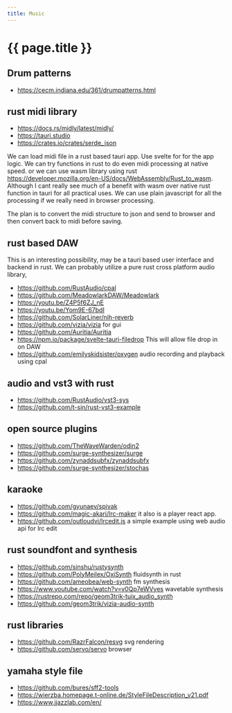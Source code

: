 ```yaml
---
title: Music
---
```


# {{ page.title }}


## Drum patterns
* <https://cecm.indiana.edu/361/drumpatterns.html>


## rust midi library
* <https://docs.rs/midly/latest/midly/>
* <https://tauri.studio>
* <https://crates.io/crates/serde_json>

We can load midi file in a rust based tauri app. Use svelte for for the app logic.
We can try functions in rust to do even midi processing at native speed.
or we can use wasm library using rust <https://developer.mozilla.org/en-US/docs/WebAssembly/Rust_to_wasm>. Although I cant really see much of a benefit with wasm over native rust function in tauri for all practical uses. We can use plain javascript for all the processing if we really need
in browser processing.

The plan is to convert the midi structure to json and send to browser and then convert back to midi
before saving.

## rust based DAW
This is an interesting possibility, may be a tauri based user interface and backend in rust.
We can probably utilize a pure rust cross platform audio library,
* <https://github.com/RustAudio/cpal>
* <https://github.com/MeadowlarkDAW/Meadowlark>
* <https://youtu.be/Z4P5f6ZJ_nE>
* <https://youtu.be/Yom9E-67bdI>
* <https://github.com/SolarLiner/nih-reverb>
* <https://github.com/vizia/vizia> for gui
* <https://github.com/Auritia/Auritia>
* <https://npm.io/package/svelte-tauri-filedrop> This will allow file drop in on DAW
* <https://github.com/emilyskidsister/oxygen> audio recording and playback using cpal

## audio and vst3 with rust
* <https://github.com/RustAudio/vst3-sys>
* <https://github.com/t-sin/rust-vst3-example>

## open source plugins
* <https://github.com/TheWaveWarden/odin2>
* <https://github.com/surge-synthesizer/surge>
* <https://github.com/zynaddsubfx/zynaddsubfx>
* <https://github.com/surge-synthesizer/stochas>


## karaoke
* <https://github.com/gyunaev/spivak>
* <https://github.com/magic-akari/lrc-maker> it also is a player react app.
* <https://github.com/outloudvi/lrcedit.js> a simple example using 
web audio api for lrc edit 


## rust soundfont and synthesis
* <https://github.com/sinshu/rustysynth>
* <https://github.com/PolyMeilex/OxiSynth> fluidsynth in rust
* <https://github.com/ameobea/web-synth> fm synthesis
* <https://www.youtube.com/watch?v=v0Qp7eWVyes> wavetable synthesis
* <https://rustrepo.com/repo/geom3trik-tuix_audio_synth>
* <https://github.com/geom3trik/vizia-audio-synth>


## rust libraries
* <https://github.com/RazrFalcon/resvg> svg rendering
* <https://github.com/servo/servo> browser


## yamaha style file

* <https://github.com/bures/sff2-tools>
* <https://wierzba.homepage.t-online.de/StyleFileDescription_v21.pdf>
* <https://www.jjazzlab.com/en/>